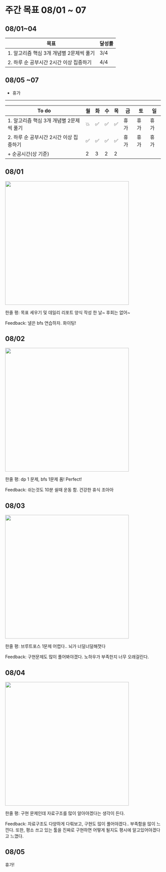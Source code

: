 # 주간 목표 08/01 ~ 07

## 08/01~04
| 목표 | 달성률 | 
|---|---|
| 1. 알고리즘 핵심 3개 개념별 2문제씩 풀기 | 3/4 |
| 2. 하루 순 공부시간 2시간 이상 집중하기  | 4/4 |

## 08/05 ~07 
- 휴가

---
|To do| 월| 화 |수 |목 |금 | 토| 일
|---|---|---|---|---|---|---|---|
|1. 알고리즘 핵심 3개 개념별 2문제씩 풀기 |:boom: |:white_check_mark: |:white_check_mark: | :white_check_mark: |휴가|휴가|휴가
|2. 하루 순 공부시간 2시간 이상 집중하기 |:white_check_mark:|:white_check_mark: |:white_check_mark: | :white_check_mark: |휴가|휴가|휴가
|+ 순공시간(상 기준)| 2 | 3 | 2 | 2 |

## 08/01

<img src="day/1.png" width="400">

한줄 평: 목표 세우기 및 데일리 리포트 양식 작성 한 날~ 후회는 없어~

Feedback: 낼은 bfs 연습하자. 화이팅!

## 08/02

<img src="day/2.png" width="400">

한줄 평: dp 1 문제, bfs 1문제 품! Perfect!

Feedback: 쉬는것도 10분 쉴때 운동 함. 건강한 휴식 조아아

## 08/03

<img src="day/3.png" width="400">

한줄 평: 브루트포스 1문제 어렵다.. 뇌가 너덜너덜해졋다

Feedback: 구현문제도 많이 풀어봐야겠다. 노하우가 부족한지 너무 오래걸린다. 

## 08/04

<img src="day/4.png" width="400">

한줄 평: 구현 문제인데 자료구조를 많이 알아야겠다는 생각이 든다.

Feedback: 자료구조도 다양하게 다뤄보고, 구현도 많이 풀어야겠다.. 부족함을 많이 느낀다. 또한, 평소 쓰고 있는 툴을 진짜로 구현하면 어떻게 될지도 평시에 알고있어야겠다고 느꼈다.

## 08/05

휴가!
